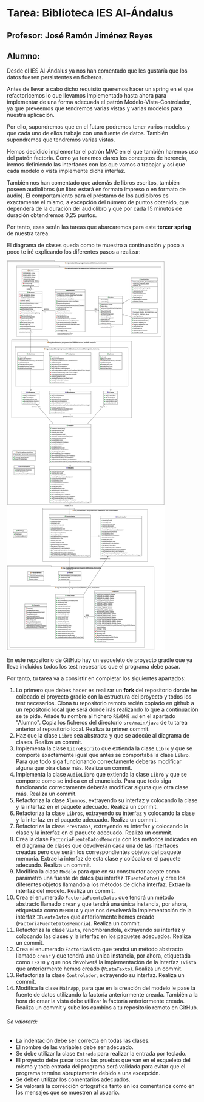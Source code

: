 # Tarea: Biblioteca IES Al-Ándalus
## Profesor: José Ramón Jiménez Reyes
## Alumno:

Desde el IES Al-Ándalus ya nos han comentado que les gustaría que los datos fuesen persistentes en ficheros.

Antes de llevar a cabo dicho requisito queremos hacer un spring en el que refactoricemos lo que llevamos implementado hasta ahora para implementar de una forma adecuada el patrón Modelo-Vista-Controlador, ya que preveemos que tendremos varias vistas y varias modelos para nuestra aplicación.

Por ello, supondremos que en el futuro podremos tener varios modelos y que cada uno de ellos trabaje con una fuente de datos. También supondremos que tendremos varias vistas.

Hemos decidido implementar el patrón MVC en el que también haremos uso del patrón factoría. Como ya tenemos claros los conceptos de herencia, iremos definiendo las interfaces con las que vamos a trabajar y así que cada modelo o vista implemente dicha interfaz.

También nos han comentado que además de libros escritos, también poseen audiolibros (un libro estará en formato impreso o en formato de audio). El comportamiento para el préstamo de los audiolbros es exactamente el mismo, a excepción del número de puntos obtenido, que dependerá de la duración del audiolibro y que por cada 15 minutos de duración obtendremos 0,25 puntos.

Por tanto, esas serán las tareas que abarcaremos para este **tercer spring** de nuestra tarea.

El diagrama de clases queda como te muestro a continuación y poco a poco te iré explicando los diferentes pasos a realizar:

![Diagrama de clases para tutorias](src/main/resources/biblioteca.png)

En este repositorio de GitHub hay un esqueleto de proyecto gradle que ya lleva incluidos todos los test necesarios que el programa debe pasar.

Por tanto, tu tarea va a consistir en completar los siguientes apartados:

1. Lo primero que debes hacer es realizar un **fork** del repositorio donde he colocado el proyecto gradle con la estructura del proyecto y todos los test necesarios. Clona tu repositorio remoto recién copiado en github a un repositorio local que será donde irás realizando lo que a continuación se te pide. Añade tu nombre al fichero `README.md` en el apartado "Alumno". Copia los ficheros del directorio `src/main/java` de tu tarea anterior al repositorio local. Realiza tu primer commit.
2. Haz que la clase `Libro` sea abstracta y que se adecúe al diagrama de clases. Realiza un commit.
3. Implementa la clase `LibroEscrito` que extienda la clase `Libro` y que se comporte exactamente igual que antes se comportaba la clase `Libro`. Para que todo siga funcionando correctamente deberás modificar alguna que otra clase más. Realiza un commit.
4. Implementa la clase `AudioLibro` que extienda la clase `Libro` y que se comporte como se indica en el enunciado. Para que todo siga funcionando correctamente deberás modificar alguna que otra clase más. Realiza un commit. 
5. Refactoriza la clase `Alumnos`, extrayendo su interfaz y colocando la clase y la interfaz en el paquete adecuado. Realiza un commit.
6. Refactoriza la clase `Libros`, extrayendo su interfaz y colocando la clase y la interfaz en el paquete adecuado. Realiza un commit.
7. Refactoriza la clase `Prestamos`, extrayendo su interfaz y colocando la clase y la interfaz en el paquete adecuado. Realiza un commit.
8. Crea la clase `FactoriaFuenteDatosMemoria` con los métodos indicados en el diagrama de clases que devolverán cada una de las interfaces creadas pero que serán los correspondientes objetos del paquete memoria. Extrae la interfaz de esta clase y colócala en el paquete adecuado. Realiza un commit.
9. Modifica la clase `Modelo` para que en su constructor acepte como parámetro una fuente de datos (su interfaz `IFuenteDatos`) y cree los diferentes objetos llamando a los métodos de dicha interfaz. Extrae la interfaz del modelo. Realiza un commit.
10. Crea el enumerado `FactoriaFuenteDatos` que tendrá un método abstracto llamado `crear` y que tendrá una única instancia, por ahora, etiquetada como `MEMORIA` y que nos devolverá la implementación de la interfaz `IFuenteDatos` que anteriormente hemos creado (`FactoriaFuenteDatosMemoria`). Realiza un commit.
11. Refactoriza la clase `Vista`, renombrándola, extrayendo su interfaz y colocando las clases y la interfaz en los paquetes adecuados. Realiza un commit.
12. Crea el enumerado `FactoriaVista` que tendrá un método abstracto llamado `crear` y que tendrá una única instancia, por ahora, etiquetada como `TEXTO` y que nos devolverá la implementación de la interfaz `IVista` que anteriormente hemos creado (`VistaTexto`). Realiza un commit.
13. Refactoriza la clase `Controlador`, extrayendo su interfaz. Realiza un commit.
14. Modifica la clase `MainApp`, para que en la creación del modelo le pase la fuente de datos utilizando la factoría anteriormente creada. También a la hora de crear la vista debe utilizar la factoría anteriormente creada. Realiza un commit y sube los cambios a tu repositorio remoto en GitHub.



###### Se valorará:
- La indentación debe ser correcta en todas las clases.
- El nombre de las variables debe ser adecuado.
- Se debe utilizar la clase `Entrada` para realizar la entrada por teclado.
- El proyecto debe pasar todas las pruebas que van en el esqueleto del mismo y toda entrada del programa será validada para evitar que el programa termine abruptamente debido a una excepción.
- Se deben utilizar los comentarios adecuados.
- Se valorará la corrección ortográfica tanto en los comentarios como en los mensajes que se muestren al usuario.

